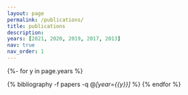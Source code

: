 ```yaml
---
layout: page
permalink: /publications/
title: publications
description:
years: [2021, 2020, 2019, 2017, 2013]
nav: true
nav_order: 1
---
```

<!-- _pages/publications.md -->
<div class="publications">

{%- for y in page.years %}
  <!-- <h2 class="year">{{y}}</h2> -->
  {% bibliography -f papers -q @*[year={{y}}]* %}
{% endfor %}

</div>
